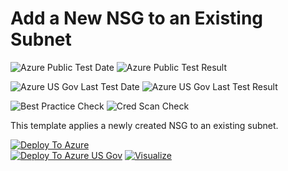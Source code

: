 # Add a New NSG to an Existing Subnet

![Azure Public Test Date](https://azurequickstartsservice.blob.core.windows.net/badges/201-nsg-add-to-existing-subnet/PublicLastTestDate.svg)
![Azure Public Test Result](https://azurequickstartsservice.blob.core.windows.net/badges/201-nsg-add-to-existing-subnet/PublicDeployment.svg)

![Azure US Gov Last Test Date](https://azurequickstartsservice.blob.core.windows.net/badges/201-nsg-add-to-existing-subnet/FairfaxLastTestDate.svg)
![Azure US Gov Last Test Result](https://azurequickstartsservice.blob.core.windows.net/badges/201-nsg-add-to-existing-subnet/FairfaxDeployment.svg)

![Best Practice Check](https://azurequickstartsservice.blob.core.windows.net/badges/201-nsg-add-to-existing-subnet/BestPracticeResult.svg)
![Cred Scan Check](https://azurequickstartsservice.blob.core.windows.net/badges/201-nsg-add-to-existing-subnet/CredScanResult.svg)

This template applies a newly created NSG to an existing subnet.

[![Deploy To Azure](https://raw.githubusercontent.com/fathym-it/azure-quickstart-templates/master/1-CONTRIBUTION-GUIDE/images/deploytoazure.svg?sanitize=true)](https://portal.azure.com/#create/Microsoft.Template/uri/https%3A%2F%2Fraw.githubusercontent.com%2Ffathym-it%2Fazure-quickstart-templates%2Fmaster%2F201-nsg-add-to-existing-subnet%2Fazuredeploy.json)  
[![Deploy To Azure US Gov](https://raw.githubusercontent.com/fathym-it/azure-quickstart-templates/master/1-CONTRIBUTION-GUIDE/images/deploytoazuregov.svg?sanitize=true)](https://portal.azure.us/#create/Microsoft.Template/uri/https%3A%2F%2Fraw.githubusercontent.com%2Ffathym-it%2Fazure-quickstart-templates%2Fmaster%2F201-nsg-add-to-existing-subnet%2Fazuredeploy.json) 
[![Visualize](https://raw.githubusercontent.com/fathym-it/azure-quickstart-templates/master/1-CONTRIBUTION-GUIDE/images/visualizebutton.svg?sanitize=true)](http://armviz.io/#/?load=https%3A%2F%2Fraw.githubusercontent.com%2Ffathym-it%2Fazure-quickstart-templates%2Fmaster%2F201-nsg-add-to-existing-subnet%2Fazuredeploy.json)
